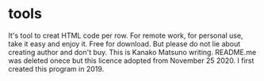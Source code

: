 # tools
It's tool to creat HTML code per row.
For remote work, for personal use, take it easy and enjoy it.
Free for download. But please do not lie about creating author and don't buy.
This is Kanako Matsuno writing.
README.me was deleted onece but this licence adopted from November 25 2020.
I first created this program in 2019.
